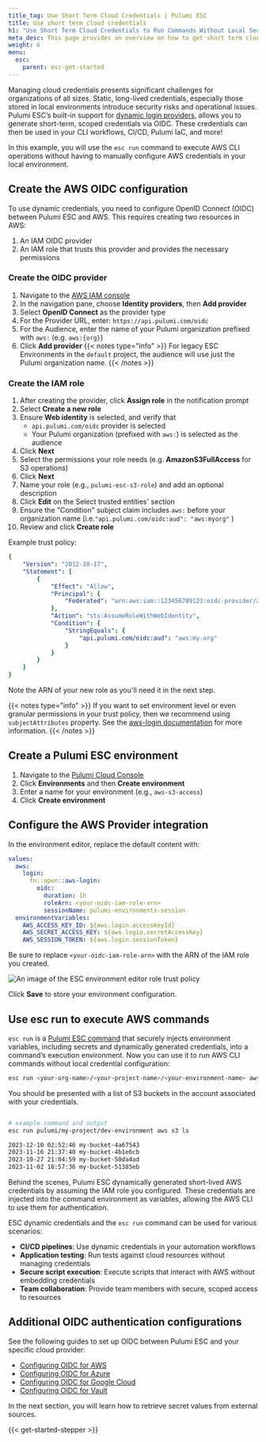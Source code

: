 ```yaml
---
title_tag: Use Short Term Cloud Credentials | Pulumi ESC
title: Use short term cloud credentials
h1: "Use Short Term Cloud Credentials to Run Commands Without Local Secrets"
meta_desc: This page provides an overview on how to get short term cloud credentials and run commands without using local secrets using the "esc run" command.
weight: 6
menu:
  esc:
    parent: esc-get-started
---
```


Managing cloud credentials presents significant challenges for organizations of all sizes. Static, long-lived credentials, especially those stored in local environments introduce security risks and operational issues. Pulumi ESC’s built-in support for [dynamic login providers](/docs/esc/integrations/dynamic-login-credentials/), allows you to generate short-term, scoped credentials via OIDC. These credentials can then be used in your CLI workflows, CI/CD, Pulumi IaC, and more!

In this example, you will use the `esc run` command to execute AWS CLI operations without having to manually configure AWS credentials in your local environment.

## Create the AWS OIDC configuration

To use dynamic credentials, you need to configure OpenID Connect (OIDC) between Pulumi ESC and AWS. This requires creating two resources in AWS:

1. An IAM OIDC provider
2. An IAM role that trusts this provider and provides the necessary permissions

### Create the OIDC provider

1. Navigate to the [AWS IAM console](https://console.aws.amazon.com/iam/)
2. In the navigation pane, choose **Identity providers**, then **Add provider**
3. Select **OpenID Connect** as the provider type
4. For the Provider URL, enter: `https://api.pulumi.com/oidc`
5. For the Audience, enter the name of your Pulumi organization prefixed with `aws:` (e.g. `aws:{org}`)
6. Click **Add provider**
{{< notes type="info" >}}
For legacy ESC Environments in the `default` project, the audience will use just the Pulumi organization name.
{{< /notes >}}

### Create the IAM role

1. After creating the provider, click **Assign role** in the notification prompt
2. Select **Create a new role**
3. Ensure **Web identity** is selected, and verify that
   - `api.pulumi.com/oidc` provider is selected
   - Your Pulumi organization (prefixed with `aws:`) is selected as the audience
4. Click **Next**
5. Select the permissions your role needs (e.g. **AmazonS3FullAccess** for S3 operations)
6. Click **Next**
7. Name your role (e.g., `pulumi-esc-s3-role`) and add an optional description
8. Click **Edit** on the Select trusted entities' section
9. Ensure the "Condition" subject claim includes `aws:` before your organization name (i.e.`"api.pulumi.com/oidc:aud": "aws:myorg"` )
10. Review and click **Create role**

Example trust policy:

```yaml
{
    "Version": "2012-10-17",
    "Statement": [
        {
            "Effect": "Allow",
            "Principal": {
                "Federated": "arn:aws:iam::123456789123:oidc-provider/api.pulumi.com/oidc"
            },
            "Action": "sts:AssumeRoleWithWebIdentity",
            "Condition": {
                "StringEquals": {
                    "api.pulumi.com/oidc:aud": "aws:my-org"
                }
            }
        }
    ]
}
```

Note the ARN of your new role as you'll need it in the next step.

{{< notes type="info" >}}
If you want to set environment level or even granular permissions in your trust policy, then we recommend using `subjectAttributes` property. See the [aws-login documentation](/docs/esc/integrations/dynamic-login-credentials/aws-login/) for more information.
{{< /notes >}}

## Create a Pulumi ESC environment

1. Navigate to the [Pulumi Cloud Console](https://app.pulumi.com/)  
2. Click **Environments** and then **Create environment**
3. Enter a name for your environment (e.g., `aws-s3-access`)
4. Click **Create environment**

## Configure the AWS Provider integration

In the environment editor, replace the default content with:

```yaml
values:
  aws:
    login:
      fn::open::aws-login:
        oidc:
          duration: 1h
          roleArn: <your-oidc-iam-role-arn>
          sessionName: pulumi-environments-session
  environmentVariables:
    AWS_ACCESS_KEY_ID: ${aws.login.accessKeyId}
    AWS_SECRET_ACCESS_KEY: ${aws.login.secretAccessKey}
    AWS_SESSION_TOKEN: ${aws.login.sessionToken}
```

Be sure to replace `<your-oidc-iam-role-arn>` with the ARN of the IAM role you created.

![An image of the ESC environment editor role trust policy](/docs/esc/assets/esc-environment-editor.png)

Click **Save** to store your environment configuration.

## Use esc run to execute AWS commands

`esc run` is a [Pulumi ESC command](/docs/esc/cli/commands/esc_run/) that securely injects environment variables, including secrets and dynamically generated credentials, into a command’s execution environment. Now you can use it to run AWS CLI commands without local credential configuration:

```bash
esc run <your-org-name>/<your-project-name>/<your-environment-name> aws s3 ls
```

You should be presented with a list of S3 buckets in the account associated with your credentials.

```bash

# example command and output
esc run pulumi/my-project/dev-environment aws s3 ls

2023-12-10 02:52:46 my-bucket-4a67543
2023-11-16 21:37:40 my-bucket-4b1e6cb
2023-10-27 21:04:59 my-bucket-50da4ad
2023-11-02 18:57:36 my-bucket-51385eb
```

Behind the scenes, Pulumi ESC dynamically generated short-lived AWS credentials by assuming the IAM role you configured. These credentials are injected into the command environment as variables, allowing the AWS CLI to use them for authentication.

ESC dynamic credentials and the `esc run` command can be used for various scenarios:

- **CI/CD pipelines**: Use dynamic credentials in your automation workflows
- **Application testing**: Run tests against cloud resources without managing credentials
- **Secure script execution**: Execute scripts that interact with AWS without embedding credentials
- **Team collaboration**: Provide team members with secure, scoped access to resources

## Additional OIDC authentication configurations

See the following guides to set up OIDC between Pulumi ESC and your specific cloud provider:

- [Configuring OIDC for AWS](/docs/esc/environments/configuring-oidc/aws/)
- [Configuring OIDC for Azure](/docs/esc/environments/configuring-oidc/azure/)
- [Configuring OIDC for Google Cloud](/docs/esc/environments/configuring-oidc/gcp/)
- [Configuring OIDC for Vault](/docs/esc/environments/configuring-oidc/vault/)

In the next section, you will learn how to retrieve secret values from external sources.

{{< get-started-stepper >}}
